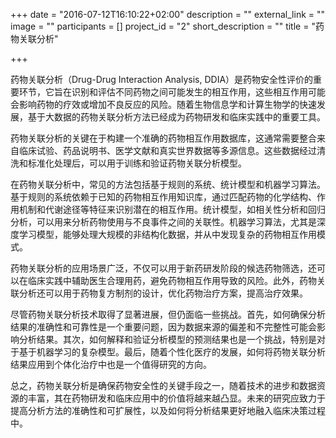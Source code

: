 +++
date = "2016-07-12T16:10:22+02:00"
description = ""
external_link = ""
image = ""
participants = []
project_id = "2"
short_description = ""
title = "药物关联分析"

+++

药物关联分析（Drug-Drug Interaction Analysis, DDIA）是药物安全性评价的重要环节，它旨在识别和评估不同药物之间可能发生的相互作用，这些相互作用可能会影响药物的疗效或增加不良反应的风险。随着生物信息学和计算生物学的快速发展，基于大数据的药物关联分析方法已经成为药物研发和临床实践中的重要工具。  

药物关联分析的关键在于构建一个准确的药物相互作用数据库，这通常需要整合来自临床试验、药品说明书、医学文献和真实世界数据等多源信息。这些数据经过清洗和标准化处理后，可以用于训练和验证药物关联分析模型。  

在药物关联分析中，常见的方法包括基于规则的系统、统计模型和机器学习算法。基于规则的系统依赖于已知的药物相互作用知识库，通过匹配药物的化学结构、作用机制和代谢途径等特征来识别潜在的相互作用。统计模型，如相关性分析和回归分析，可以用来分析药物使用与不良事件之间的关联性。机器学习算法，尤其是深度学习模型，能够处理大规模的非结构化数据，并从中发现复杂的药物相互作用模式。  

药物关联分析的应用场景广泛，不仅可以用于新药研发阶段的候选药物筛选，还可以在临床实践中辅助医生合理用药，避免药物相互作用导致的风险。此外，药物关联分析还可以用于药物复方制剂的设计，优化药物治疗方案，提高治疗效果。  

尽管药物关联分析技术取得了显著进展，但仍面临一些挑战。首先，如何确保分析结果的准确性和可靠性是一个重要问题，因为数据来源的偏差和不完整性可能会影响分析结果。其次，如何解释和验证分析模型的预测结果也是一个挑战，特别是对于基于机器学习的复杂模型。最后，随着个性化医疗的发展，如何将药物关联分析结果应用到个体化治疗中也是一个值得研究的方向。  

总之，药物关联分析是确保药物安全性的关键手段之一，随着技术的进步和数据资源的丰富，其在药物研发和临床应用中的价值将越来越凸显。未来的研究应致力于提高分析方法的准确性和可扩展性，以及如何将分析结果更好地融入临床决策过程中。  
